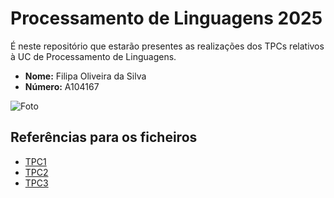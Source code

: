 # Processamento de Linguagens 2025
É neste repositório que estarão presentes as realizações dos TPCs relativos à UC de Processamento de Linguagens.

- **Nome:** Filipa Oliveira da Silva
- **Número:** A104167

![Foto](https://avatars.githubusercontent.com/u/144493282?v=4)


## Referências para os ficheiros 
- [TPC1](./TPC1)
- [TPC2](./TPC2)
- [TPC3](./TPC3)
